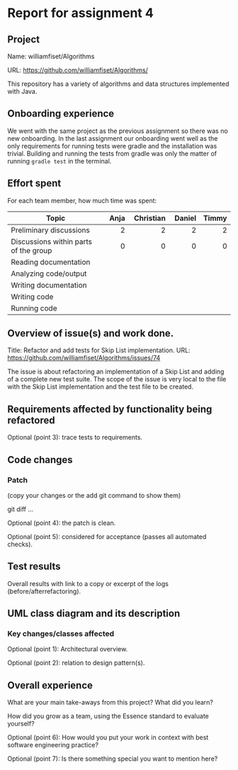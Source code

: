 # Report for assignment 4

## Project

Name: williamfiset/Algorithms

URL: https://github.com/williamfiset/Algorithms/

This repository has a variety of algorithms and data structures implemented with Java.

## Onboarding experience

We went with the same project as the previous assignment so there was no new onboarding. In the last assignment our onboarding went well as the only requirements for running tests were gradle and the installation was trivial. Building and running the tests from gradle was only the matter of running `gradle test` in the terminal.

## Effort spent

For each team member, how much time was spent:

| Topic                                 | Anja | Christian | Daniel | Timmy |
|---------------------------------------|-----:|----------:|-------:|------:|
| Preliminary discussions               |   2  |         2 |      2 |     2 |
| Discussions within parts of the group |   0  |         0 |      0 |     0 |
| Reading documentation                 |      |           |        |       |
| Analyzing code/output                 |      |           |        |       |
| Writing documentation                 |      |           |        |       |
| Writing code                          |      |           |        |       |
| Running code                          |      |           |        |       |


## Overview of issue(s) and work done.

Title: Refactor and add tests for Skip List implementation.
URL: https://github.com/williamfiset/Algorithms/issues/74

The issue is about refactoring an implementation of a Skip List and adding of a complete new test suite. The scope of the issue is very local to the file with the Skip List implementation and the test file to be created.

## Requirements affected by functionality being refactored

Optional (point 3): trace tests to requirements.

## Code changes

### Patch

(copy your changes or the add git command to show them)

git diff ...

Optional (point 4): the patch is clean.

Optional (point 5): considered for acceptance (passes all automated checks).

## Test results

Overall results with link to a copy or excerpt of the logs (before/afterrefactoring).

## UML class diagram and its description

### Key changes/classes affected

Optional (point 1): Architectural overview.

Optional (point 2): relation to design pattern(s).

## Overall experience

What are your main take-aways from this project? What did you learn?

How did you grow as a team, using the Essence standard to evaluate yourself?

Optional (point 6): How would you put your work in context with best software engineering practice?

Optional (point 7): Is there something special you want to mention here?
